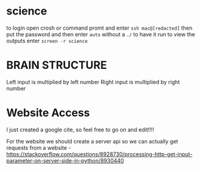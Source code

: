 # science

to login open crosh or command promt and enter `ssh mac@[redacted]` then put the password and then enter `auto` without a `./` to have it run
to view the outputs enter `screen -r science`

# BRAIN STRUCTURE
Left input is multiplied by left number
Right input is multiplied by right number


# Website Access
I just created a google cite, so feel free to go on and edit!!!!

For the website we should create a server api so we can actually get requests from a website - https://stackoverflow.com/questions/8928730/processing-http-get-input-parameter-on-server-side-in-python/8930440
